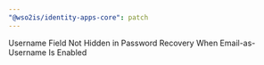 ```yaml
---
"@wso2is/identity-apps-core": patch
---
```


Username Field Not Hidden in Password Recovery When Email-as-Username Is Enabled
